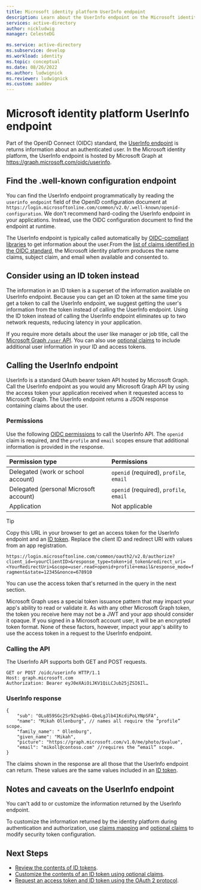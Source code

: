 ```yaml
---
title: Microsoft identity platform UserInfo endpoint
description: Learn about the UserInfo endpoint on the Microsoft identity platform.
services: active-directory
author: nickludwig
manager: CelesteDG

ms.service: active-directory
ms.subservice: develop
ms.workload: identity
ms.topic: conceptual
ms.date: 08/26/2022
ms.author: ludwignick
ms.reviewer: ludwignick
ms.custom: aaddev
---
```


# Microsoft identity platform UserInfo endpoint

Part of the OpenID Connect (OIDC) standard, the [UserInfo endpoint](https://openid.net/specs/openid-connect-core-1_0.html#UserInfo) is returns information about an authenticated user. In the Microsoft identity platform, the UserInfo endpoint is hosted by Microsoft Graph at https://graph.microsoft.com/oidc/userinfo. 

## Find the .well-known configuration endpoint

You can find the UserInfo endpoint programmatically by reading the `userinfo_endpoint` field of the OpenID configuration document at `https://login.microsoftonline.com/common/v2.0/.well-known/openid-configuration`. We don't recommend hard-coding the UserInfo endpoint in your applications. Instead, use the OIDC configuration document to find the endpoint at runtime.

The UserInfo endpoint is typically called automatically by [OIDC-compliant libraries](https://openid.net/developers/certified/) to get information about the user.From the [list of claims identified in the OIDC standard](https://openid.net/specs/openid-connect-core-1_0.html#StandardClaims), the Microsoft identity platform produces the name claims, subject claim, and email when available and consented to. 

## Consider using an ID token instead

The information in an ID token is a superset of the information available on UserInfo endpoint. Because you can get an ID token at the same time you get a token to call the UserInfo endpoint, we suggest getting the user's information from the token instead of calling the UserInfo endpoint. Using the ID token instead of calling the UserInfo endpoint eliminates up to two network requests, reducing latency in your application.

If you require more details about the user like manager or job title, call the [Microsoft Graph `/user` API](/graph/api/user-get). You can also use [optional claims](active-directory-optional-claims.md) to include additional user information in your ID and access tokens.

## Calling the UserInfo endpoint

UserInfo is a standard OAuth bearer token API hosted by Microsoft Graph. Call the UserInfo endpoint as you would any Microsoft Graph API by using the access token your application received when it requested access to Microsoft Graph. The UserInfo endpoint returns a JSON response containing claims about the user.

### Permissions

Use the following [OIDC permissions](v2-permissions-and-consent.md#openid-connect-scopes) to call the UserInfo API. The `openid` claim is required, and the `profile` and `email` scopes ensure that additional information is provided in the response.

| Permission type                        | Permissions                       |
|:---------------------------------------|:----------------------------------|
| Delegated (work or school account)     | `openid` (required), `profile`, `email` |
| Delegated (personal Microsoft account) | `openid` (required), `profile`, `email` |
| Application                            | Not applicable                    |

> [!TIP]
> Copy this URL in your browser to get an access token for the UserInfo endpoint and an [ID token](id-tokens.md). Replace the client ID and redirect URI with values from an app registration.
>
> `https://login.microsoftonline.com/common/oauth2/v2.0/authorize?client_id=<yourClientID>&response_type=token+id_token&redirect_uri=<YourRedirectUri>&scope=user.read+openid+profile+email&response_mode=fragment&state=12345&nonce=678910`
>
> You can use the access token that's returned in the query in the next section.

Microsoft Graph uses a special token issuance pattern that may impact your app's ability to read or validate it. As with any other Microsoft Graph token, the token you receive here may not be a JWT and your app should consider it opaque. If you signed in a Microsoft account user, it will be an encrypted token format. None of these factors, however, impact your app's ability to use the access token in a request to the UserInfo endpoint.

### Calling the API

The UserInfo API supports both GET and POST requests.

```http
GET or POST /oidc/userinfo HTTP/1.1
Host: graph.microsoft.com
Authorization: Bearer eyJ0eXAiOiJKV1QiLCJub25jZSI6Il…
```

### UserInfo response

```jsonc
{
    "sub": "OLu859SGc2Sr9ZsqbkG-QbeLgJlb41KcdiPoLYNpSFA",
    "name": "Mikah Ollenburg", // names all require the “profile” scope.
    "family_name": " Ollenburg",
    "given_name": "Mikah",
    "picture": "https://graph.microsoft.com/v1.0/me/photo/$value",
    "email": "mikoll@contoso.com" //requires the “email” scope.
}
```

The claims shown in the response are all those that the UserInfo endpoint can return. These values are the same values included in an [ID token](id-tokens.md). 

## Notes and caveats on the UserInfo endpoint

You can't add to or customize the information returned by the UserInfo endpoint.

To customize the information returned by the identity platform during authentication and authorization, use [claims mapping]( active-directory-claims-mapping.md) and [optional claims]( active-directory-optional-claims.md) to modify security token configuration.

## Next Steps

* [Review the contents of ID tokens](id-tokens.md).
* [Customize the contents of an ID token using optional claims](active-directory-optional-claims.md).
* [Request an access token and ID token using the OAuth 2 protocol](v2-protocols-oidc.md).
